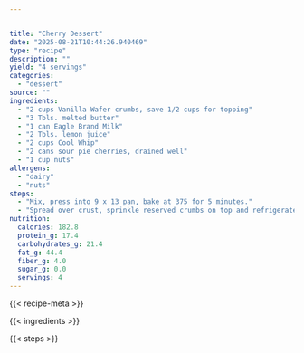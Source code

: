 ```yaml
---


title: "Cherry Dessert"
date: "2025-08-21T10:44:26.940469"
type: "recipe"
description: ""
yield: "4 servings"
categories:
  - "dessert"
source: ""
ingredients:
  - "2 cups Vanilla Wafer crumbs, save 1/2 cups for topping"
  - "3 Tbls. melted butter"
  - "1 can Eagle Brand Milk"
  - "2 Tbls. lemon juice"
  - "2 cups Cool Whip"
  - "2 cans sour pie cherries, drained well"
  - "1 cup nuts"
allergens:
  - "dairy"
  - "nuts"
steps:
  - "Mix, press into 9 x 13 pan, bake at 375 for 5 minutes."
  - "Spread over crust, sprinkle reserved crumbs on top and refrigerate."
nutrition:
  calories: 182.8
  protein_g: 17.4
  carbohydrates_g: 21.4
  fat_g: 44.4
  fiber_g: 4.0
  sugar_g: 0.0
  servings: 4
---
```


{{< recipe-meta >}}

{{< ingredients >}}

{{< steps >}}
